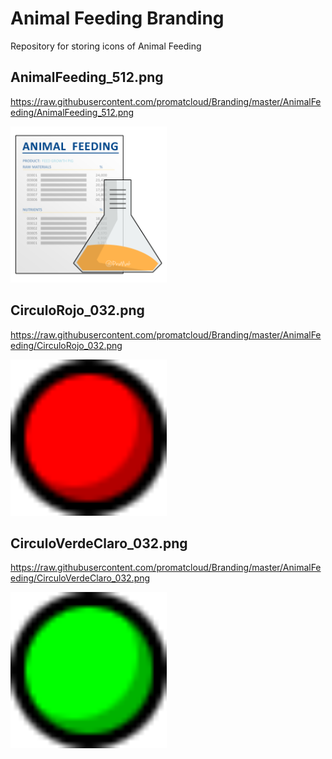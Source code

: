 # Animal Feeding Branding
Repository for storing icons of Animal Feeding

## AnimalFeeding_512.png
https://raw.githubusercontent.com/promatcloud/Branding/master/AnimalFeeding/AnimalFeeding_512.png

<img src="https://raw.githubusercontent.com/promatcloud/Branding/master/AnimalFeeding/AnimalFeeding_512.png"  
alt="promatemailsender.512" width=250/>

## CirculoRojo_032.png
https://raw.githubusercontent.com/promatcloud/Branding/master/AnimalFeeding/CirculoRojo_032.png

<img src="https://raw.githubusercontent.com/promatcloud/Branding/master/AnimalFeeding/CirculoRojo_032.png"  
alt="promatemailsender.512" width=250/>

## CirculoVerdeClaro_032.png
https://raw.githubusercontent.com/promatcloud/Branding/master/AnimalFeeding/CirculoVerdeClaro_032.png

<img src="https://raw.githubusercontent.com/promatcloud/Branding/master/AnimalFeeding/CirculoVerdeClaro_032.png"  
alt="promatemailsender.512" width=250/>
